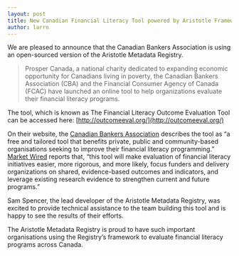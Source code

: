 ```yaml
---
layout: post
title: New Canadian Financial Literacy Tool powered by Aristotle Framework
author: larrn
---
```


We are pleased to announce that the Canadian Bankers Association is using an open-sourced version of the Aristotle Metadata Registry.

> Prosper Canada, a national charity dedicated to expanding economic opportunity for Canadians living in poverty, the Canadian Bankers Association (CBA) and the Financial Consumer Agency of Canada (FCAC) have launched an online tool to help organizations evaluate their financial literacy programs.

The tool, which is known as The Financial Literacy Outcome Evaluation Tool can be accessed here: [http://outcomeeval.org/](http://outcomeeval.org/)

On their website, the [Canadian Bankers Association](http://cba.ca/financial-literacy-evaluation-tool) describes the tool as “a free and tailored tool that benefits private, public and community-based organisations seeking to improve their financial literacy programming.” [Market Wired](http://www.marketwired.com/press-release/launch-of-new-online-tool-to-help-evaluate-financial-literacy-programs-in-canada-2192491.htm) reports that, “this tool will make evaluation of financial literacy initiatives easier, more rigorous, and more likely, focus funders and delivery organizations on shared, evidence-based outcomes and indicators, and leverage existing research evidence to strengthen current and future programs.”

Sam Spencer, the lead developer of the Aristotle Metadata Registry, was excited to provide technical assistance to the team building this tool and is happy to see the results of their efforts.

The Aristotle Metadata Registry is proud to have such important organisations using the Registry’s framework to evaluate financial literacy programs across Canada.